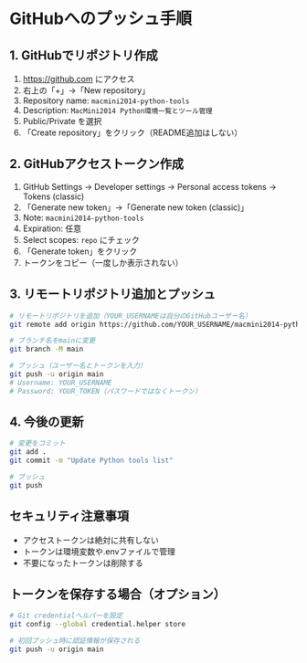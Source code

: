 # GitHubへのプッシュ手順

## 1. GitHubでリポジトリ作成
1. https://github.com にアクセス
2. 右上の「+」→「New repository」
3. Repository name: `macmini2014-python-tools`
4. Description: `MacMini2014 Python環境一覧とツール管理`
5. Public/Private を選択
6. 「Create repository」をクリック（README追加はしない）

## 2. GitHubアクセストークン作成
1. GitHub Settings → Developer settings → Personal access tokens → Tokens (classic)
2. 「Generate new token」→「Generate new token (classic)」
3. Note: `macmini2014-python-tools`
4. Expiration: 任意
5. Select scopes: `repo` にチェック
6. 「Generate token」をクリック
7. トークンをコピー（一度しか表示されない）

## 3. リモートリポジトリ追加とプッシュ
```bash
# リモートリポジトリを追加（YOUR_USERNAMEは自分のGitHubユーザー名）
git remote add origin https://github.com/YOUR_USERNAME/macmini2014-python-tools.git

# ブランチ名をmainに変更
git branch -M main

# プッシュ（ユーザー名とトークンを入力）
git push -u origin main
# Username: YOUR_USERNAME
# Password: YOUR_TOKEN（パスワードではなくトークン）
```

## 4. 今後の更新
```bash
# 変更をコミット
git add .
git commit -m "Update Python tools list"

# プッシュ
git push
```

## セキュリティ注意事項
- アクセストークンは絶対に共有しない
- トークンは環境変数や.envファイルで管理
- 不要になったトークンは削除する

## トークンを保存する場合（オプション）
```bash
# Git credentialヘルパーを設定
git config --global credential.helper store

# 初回プッシュ時に認証情報が保存される
git push -u origin main
```